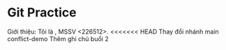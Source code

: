# Git Practice
Giới thiệu: Tôi là <CaoMinhKy>, MSSV <226512>.
<<<<<<< HEAD
Thay đổi nhánh main
conflict-demo
Thêm ghi chú buổi 2
